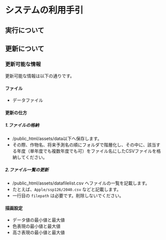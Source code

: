 # システムの利用手引


## 実行について





## 更新について

### 更新可能な情報

更新可能な情報は以下の通りです。

#### ファイル
- データファイル

#### 更新の仕方

##### 1.ファイルの格納
- /public_html/assets/data以下へ保存します。
- その際、作物名、将来予測名の順にフォルダで階層化し、その中に、該当する年度（単年度でも複数年度でも可）をファイル名にしたCSVファイルを格納してください。

##### 2.ファイル一覧の更新

- /public_html/assets/datafilelist.csv へファイルの一覧を記載します。
- たとえば、`Apple/ssp126/2040.csv` などと記載します。
- 一行目の `filepath` は必要です。削除しないでください。




#### 描画設定
- データ値の最小値と最大値
- 色表現の最小値と最大値
- 高さ表現の最小値と最大値








